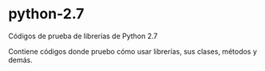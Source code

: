 python-2.7
==========

Códigos de prueba de librerías de Python 2.7

Contiene códigos donde pruebo cómo usar librerías, sus clases, métodos y demás.
